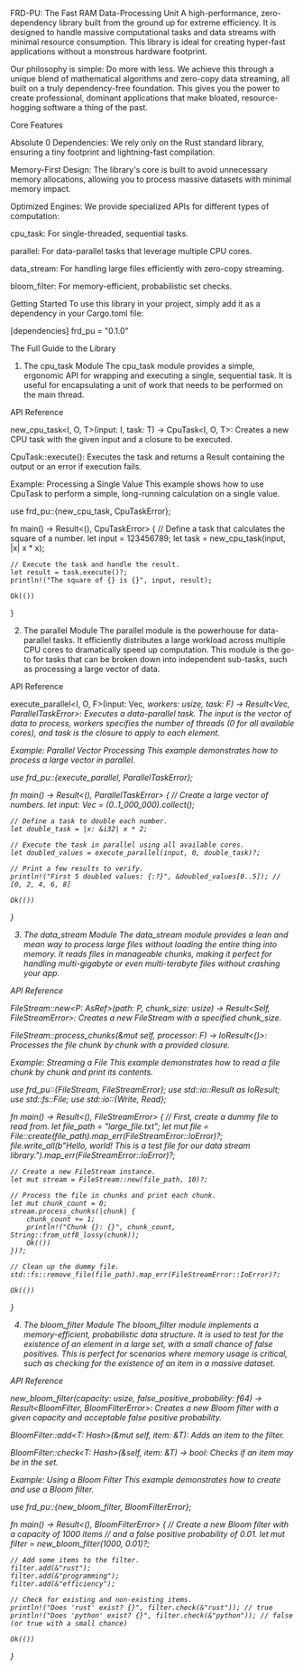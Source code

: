 FRD-PU: The Fast RAM Data-Processing Unit
A high-performance, zero-dependency library built from the ground up for extreme efficiency. It is designed to handle massive computational tasks and data streams with minimal resource consumption. This library is ideal for creating hyper-fast applications without a monstrous hardware footprint.

Our philosophy is simple: Do more with less. We achieve this through a unique blend of mathematical algorithms and zero-copy data streaming, all built on a truly dependency-free foundation. This gives you the power to create professional, dominant applications that make bloated, resource-hogging software a thing of the past.

Core Features

Absolute 0 Dependencies: We rely only on the Rust standard library, ensuring a tiny footprint and lightning-fast compilation.

Memory-First Design: The library's core is built to avoid unnecessary memory allocations, allowing you to process massive datasets with minimal memory impact.

Optimized Engines: We provide specialized APIs for different types of computation:

cpu_task: For single-threaded, sequential tasks.

parallel: For data-parallel tasks that leverage multiple CPU cores.

data_stream: For handling large files efficiently with zero-copy streaming.

bloom_filter: For memory-efficient, probabilistic set checks.

Getting Started
To use this library in your project, simply add it as a dependency in your Cargo.toml file:

[dependencies]
frd_pu = "0.1.0"

The Full Guide to the Library
1. The cpu_task Module
The cpu_task module provides a simple, ergonomic API for wrapping and executing a single, sequential task. It is useful for encapsulating a unit of work that needs to be performed on the main thread.

API Reference

new_cpu_task<I, O, T>(input: I, task: T) -> CpuTask<I, O, T>: Creates a new CPU task with the given input and a closure to be executed.

CpuTask::execute(): Executes the task and returns a Result containing the output or an error if execution fails.

Example: Processing a Single Value
This example shows how to use CpuTask to perform a simple, long-running calculation on a single value.

use frd_pu::{new_cpu_task, CpuTaskError};

fn main() -> Result<(), CpuTaskError> {
    // Define a task that calculates the square of a number.
    let input = 123456789;
    let task = new_cpu_task(input, |x| x * x);
    
    // Execute the task and handle the result.
    let result = task.execute()?;
    println!("The square of {} is {}", input, result);
    
    Ok(())
}

2. The parallel Module
The parallel module is the powerhouse for data-parallel tasks. It efficiently distributes a large workload across multiple CPU cores to dramatically speed up computation. This module is the go-to for tasks that can be broken down into independent sub-tasks, such as processing a large vector of data.

API Reference

execute_parallel<I, O, F>(input: Vec<I>, workers: usize, task: F) -> Result<Vec<O>, ParallelTaskError>: Executes a data-parallel task. The input is the vector of data to process, workers specifies the number of threads (0 for all available cores), and task is the closure to apply to each element.

Example: Parallel Vector Processing
This example demonstrates how to process a large vector in parallel.

use frd_pu::{execute_parallel, ParallelTaskError};

fn main() -> Result<(), ParallelTaskError> {
    // Create a large vector of numbers.
    let input: Vec<i32> = (0..1_000_000).collect();
    
    // Define a task to double each number.
    let double_task = |x: &i32| x * 2;
    
    // Execute the task in parallel using all available cores.
    let doubled_values = execute_parallel(input, 0, double_task)?;
    
    // Print a few results to verify.
    println!("First 5 doubled values: {:?}", &doubled_values[0..5]); // [0, 2, 4, 6, 8]
    
    Ok(())
}

3. The data_stream Module
The data_stream module provides a lean and mean way to process large files without loading the entire thing into memory. It reads files in manageable chunks, making it perfect for handling multi-gigabyte or even multi-terabyte files without crashing your app.

API Reference

FileStream::new<P: AsRef<Path>>(path: P, chunk_size: usize) -> Result<Self, FileStreamError>: Creates a new FileStream with a specified chunk_size.

FileStream::process_chunks<F>(&mut self, processor: F) -> IoResult<()>: Processes the file chunk by chunk with a provided closure.

Example: Streaming a File
This example demonstrates how to read a file chunk by chunk and print its contents.

use frd_pu::{FileStream, FileStreamError};
use std::io::Result as IoResult;
use std::fs::File;
use std::io::{Write, Read};

fn main() -> Result<(), FileStreamError> {
    // First, create a dummy file to read from.
    let file_path = "large_file.txt";
    let mut file = File::create(file_path).map_err(FileStreamError::IoError)?;
    file.write_all(b"Hello, world! This is a test file for our data stream library.").map_err(FileStreamError::IoError)?;

    // Create a new FileStream instance.
    let mut stream = FileStream::new(file_path, 10)?;
    
    // Process the file in chunks and print each chunk.
    let mut chunk_count = 0;
    stream.process_chunks(|chunk| {
        chunk_count += 1;
        println!("Chunk {}: {}", chunk_count, String::from_utf8_lossy(chunk));
        Ok(())
    })?;

    // Clean up the dummy file.
    std::fs::remove_file(file_path).map_err(FileStreamError::IoError)?;
    
    Ok(())
}

4. The bloom_filter Module
The bloom_filter module implements a memory-efficient, probabilistic data structure. It is used to test for the existence of an element in a large set, with a small chance of false positives. This is perfect for scenarios where memory usage is critical, such as checking for the existence of an item in a massive dataset.

API Reference

new_bloom_filter(capacity: usize, false_positive_probability: f64) -> Result<BloomFilter, BloomFilterError>: Creates a new Bloom filter with a given capacity and acceptable false positive probability.

BloomFilter::add<T: Hash>(&mut self, item: &T): Adds an item to the filter.

BloomFilter::check<T: Hash>(&self, item: &T) -> bool: Checks if an item may be in the set.

Example: Using a Bloom Filter
This example demonstrates how to create and use a Bloom filter.

use frd_pu::{new_bloom_filter, BloomFilterError};

fn main() -> Result<(), BloomFilterError> {
    // Create a new Bloom filter with a capacity of 1000 items
    // and a false positive probability of 0.01.
    let mut filter = new_bloom_filter(1000, 0.01)?;
    
    // Add some items to the filter.
    filter.add(&"rust");
    filter.add(&"programming");
    filter.add(&"efficiency");
    
    // Check for existing and non-existing items.
    println!("Does 'rust' exist? {}", filter.check(&"rust")); // true
    println!("Does 'python' exist? {}", filter.check(&"python")); // false (or true with a small chance)
    
    Ok(())
}
